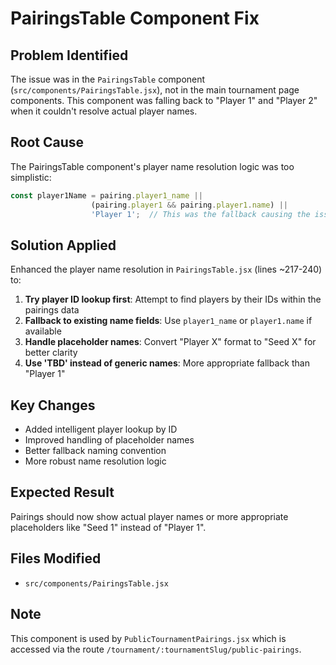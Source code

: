 # PairingsTable Component Fix

## Problem Identified
The issue was in the `PairingsTable` component (`src/components/PairingsTable.jsx`), not in the main tournament page components. This component was falling back to "Player 1" and "Player 2" when it couldn't resolve actual player names.

## Root Cause
The PairingsTable component's player name resolution logic was too simplistic:
```javascript
const player1Name = pairing.player1_name || 
                  (pairing.player1 && pairing.player1.name) || 
                  'Player 1';  // This was the fallback causing the issue
```

## Solution Applied
Enhanced the player name resolution in `PairingsTable.jsx` (lines ~217-240) to:

1. **Try player ID lookup first**: Attempt to find players by their IDs within the pairings data
2. **Fallback to existing name fields**: Use `player1_name` or `player1.name` if available
3. **Handle placeholder names**: Convert "Player X" format to "Seed X" for better clarity
4. **Use 'TBD' instead of generic names**: More appropriate fallback than "Player 1"

## Key Changes
- Added intelligent player lookup by ID
- Improved handling of placeholder names
- Better fallback naming convention
- More robust name resolution logic

## Expected Result
Pairings should now show actual player names or more appropriate placeholders like "Seed 1" instead of "Player 1".

## Files Modified
- `src/components/PairingsTable.jsx`

## Note
This component is used by `PublicTournamentPairings.jsx` which is accessed via the route `/tournament/:tournamentSlug/public-pairings`.